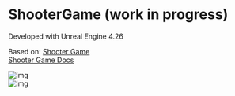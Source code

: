 # ShooterGame (work in progress)

Developed with Unreal Engine 4.26

Based on: [Shooter Game](https://www.unrealengine.com/marketplace/en-US/product/shooter-game) 
</br>
[Shooter Game Docs](https://docs.unrealengine.com/4.26/en-US/Resources/SampleGames/ShooterGame/)

![img](https://firebasestorage.googleapis.com/v0/b/personal-24c21.appspot.com/o/Projects%2FFirst.png?alt=media&token=fa716767-41c9-4882-8e6a-f9983edd7e82)
</br>
![img](https://firebasestorage.googleapis.com/v0/b/personal-24c21.appspot.com/o/Projects%2FThird.png?alt=media&token=b580bb85-5564-4674-8019-7799c7ca3932)

